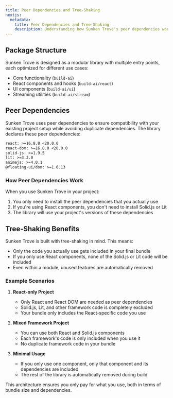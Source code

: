 ```yaml
---
title: Peer Dependencies and Tree-Shaking
nextjs:
  metadata:
    title: Peer Dependencies and Tree-Shaking
    description: Understanding how Sunken Trove's peer dependencies work with tree-shaking
---
```


## Package Structure

Sunken Trove is designed as a modular library with multiple entry points, each optimized for different use cases:

- Core functionality (`build-ai`)
- React components and hooks (`build-ai/react`)
- UI components (`build-ai/ui`)
- Streaming utilities (`build-ai/stream`)

## Peer Dependencies

Sunken Trove uses peer dependencies to ensure compatibility with your existing project setup while avoiding duplicate dependencies. The library declares these peer dependencies:

```txt
react: >=16.8.0 <20.0.0
react-dom: >=16.8.0 <20.0.0
solid-js: >=1.9.5
lit: >=3.3.0
animejs: >=4.0.1
@floating-ui/dom: >=1.6.13
```

### How Peer Dependencies Work

When you use Sunken Trove in your project:

1. You only need to install the peer dependencies that you actually use
2. If you're using React components, you don't need to install Solid.js or Lit
3. The library will use your project's versions of these dependencies

## Tree-Shaking Benefits

Sunken Trove is built with tree-shaking in mind. This means:

- Only the code you actually use gets included in your final bundle
- If you only use React components, none of the Solid.js or Lit code will be included
- Even within a module, unused features are automatically removed

### Example Scenarios

1. **React-only Project**
   - Only React and React DOM are needed as peer dependencies
   - Solid.js, Lit, and other framework code is completely excluded
   - Your bundle only includes the React-specific code you use

2. **Mixed Framework Project**
   - You can use both React and Solid.js components
   - Each framework's code is only included when you use it
   - No duplicate framework code in your bundle

3. **Minimal Usage**
   - If you only use one component, only that component and its dependencies are included
   - The rest of the library is automatically removed during build

This architecture ensures you only pay for what you use, both in terms of bundle size and dependencies.
